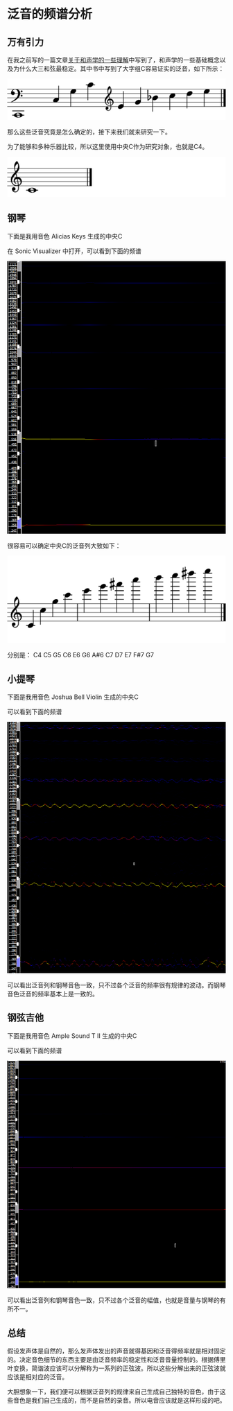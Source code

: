 # 泛音的频谱分析

[annotation]: <id> (67be018a-2aa9-43a3-81cd-1e4aaae5797a)
[annotation]: <status> (public)
[annotation]: <create_time> (2019-05-14 14:36:58)
[annotation]: <category> (音乐的迷思)
[annotation]: <comments> (true)


## 万有引力

在我之前写的一篇文章[关于和声学的一些理解](/article/e0b15173-dd51-4040-b119-fff18ed1d168)中写到了，和声学的一些基础概念以及为什么大三和弦最稳定。其中书中写到了大字组C容易证实的泛音，如下所示：

![](关于和声学的一些理解/images/关于和声学的一些理解-2.svg)

那么这些泛音究竟是怎么确定的，接下来我们就来研究一下。

为了能够和多种乐器比较，所以这里使用中央C作为研究对象，也就是C4。

![](images/泛音的频谱分析-1.svg)

## 钢琴

下面是我用音色 Alicias Keys 生成的中央C

<div class='ui jplayer audio' data-url='https://raw.githubusercontent.com/StevenKangWei/archives/archive/archives/%E9%9F%B3%E4%B9%90%E7%9A%84%E8%BF%B7%E6%80%9D/images/%E6%B3%9B%E9%9F%B3%E7%9A%84%E9%A2%91%E8%B0%B1%E5%88%86%E6%9E%90-piano.mp3' format='mp3'></div>

在 Sonic Visualizer 中打开，可以看到下面的频谱

![](images/泛音的频谱分析-2.jpg)

很容易可以确定中央C的泛音列大致如下：

![](images/泛音的频谱分析-piano.svg)

分别是： C4 C5 G5 C6 E6 G6 A#6 C7 D7 E7 F#7 G7

## 小提琴

下面是我用音色 Joshua Bell Violin 生成的中央C

<div class='ui jplayer audio' data-url='https://raw.githubusercontent.com/StevenKangWei/archives/archive/archives/%E9%9F%B3%E4%B9%90%E7%9A%84%E8%BF%B7%E6%80%9D/images/%E6%B3%9B%E9%9F%B3%E7%9A%84%E9%A2%91%E8%B0%B1%E5%88%86%E6%9E%90-violin.mp3' format='mp3'></div>

可以看到下面的频谱

![](images/泛音的频谱分析-violin.jpg)

可以看出泛音列和钢琴音色一致，只不过各个泛音的频率很有规律的波动。而钢琴音色泛音的频率基本上是一致的。

## 钢弦吉他

下面是我用音色 Ample Sound T II 生成的中央C

<div class='ui jplayer audio' data-url='https://raw.githubusercontent.com/StevenKangWei/archives/archive/archives/%E9%9F%B3%E4%B9%90%E7%9A%84%E8%BF%B7%E6%80%9D/images/%E6%B3%9B%E9%9F%B3%E7%9A%84%E9%A2%91%E8%B0%B1%E5%88%86%E6%9E%90-guitar.mp3' format='mp3'></div>

可以看到下面的频谱

![](images/泛音的频谱分析-guitar.jpg)

可以看出泛音列和钢琴音色一致，只不过各个泛音的幅值，也就是音量与钢琴的有所不一。

## 总结

假设发声体是自然的，那么发声体发出的声音就得基因和泛音得频率就是相对固定的。决定音色细节的东西主要是由泛音频率的稳定性和泛音音量控制的。根据傅里叶变换，简谐波应该可以分解称为一系列的正弦波。所以这些分解出来的正弦波就应该是相对应的泛音。

大胆想象一下，我们便可以根据泛音列的规律来自己生成自己独特的音色，由于这些音色是我们自己生成的，而不是自然的录音。所以电音应该就是这样形成的吧。
